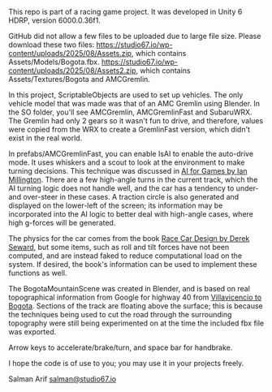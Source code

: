 This repo is part of a racing game project. It was developed in Unity 6 HDRP, version 6000.0.36f1.

GitHub did not allow a few files to be uploaded due to large file size. Please download these two files: 
https://studio67.io/wp-content/uploads/2025/08/Assets.zip, which contains Assets/Models/Bogota.fbx.
https://studio67.io/wp-content/uploads/2025/08/Assets2.zip, which contains Assets/Textures/Bogota and AMCGremlin.

In this project, ScriptableObjects are used to set up vehicles. The only vehicle model that was made was that of an AMC Gremlin using Blender. In the SO folder, you'll see AMCGremlin, AMCGremlinFast and SubaruWRX. The Gremlin had only 2 gears so it wasn't fun to drive, and therefore, values were copied from the WRX to create a GremlinFast version, which didn't exist in the real world.

In prefabs/AMCGremlinFast, you can enable IsAI to enable the auto-drive mode. It uses whiskers and a scout to look at the environment to make turning decisions. This technique was discussed in <a href="https://www.amazon.com/AI-Games-Third-Ian-Millington/dp/0367670569">AI for Games by Ian Millington</a>. There are a few high-angle turns in the current track, which the AI turning logic does not handle well, and the car has a tendency to under- and over-steer in these cases. A traction circle is also generated and displayed on the lower-left of the screen; its information may be incorporated into the AI logic to better deal with high-angle cases, where high g-forces will be generated.

The physics for the car comes from the book <a href="https://www.amazon.com/Race-Car-Design-Derek-Seward/dp/1137030143">Race Car Design by Derek Seward</a>, but some items, such as roll and tilt forces have not been computed, and are instead faked to reduce computational load on the system. If desired, the book's information can be used to implement these functions as well.

The BogotaMountainScene was created in Blender, and is based on real topographical information from Google for highway 40 from <a href="https://www.google.com/maps/@4.4237786,-73.9852436,11z/data=!5m1!1e4">Villavicencio to Bogota</a>. Sections of the track are floating above the surface; this is because the techniques being used to cut the road through the surrounding topography were still being experimented on at the time the included fbx file was exported.

Arrow keys to accelerate/brake/turn, and space bar for handbrake.

I hope the code is of use to you; you may use it in your projects freely.

Salman Arif
salman@studio67.io






